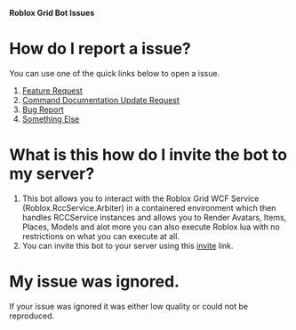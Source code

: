 <b>Roblox Grid Bot Issues</b>

# How do I report a issue?

You can use one of the quick links below to open a issue.
1. [Feature Request](https://github.com/bedev2/Grid-Bot-Issues/issues/new?assignees=3UR&labels=Feature+Request%2C+Suggestion&template=feature_request.md&title=%5BFEATURE%5D)
2. [Command Documentation Update Request](https://github.com/bedev2/Grid-Bot-Issues/issues/new?assignees=3UR&labels=Documentation&template=command-documentation-suggestion.md&title=%5BCOMMAND-DOCUMENTATION%5D)
3. [Bug Report](https://github.com/bedev2/Grid-Bot-Issues/issues/new?assignees=3UR&labels=Arbiter%2C+Bug%2C+RCCService%2C+TODO%2C+Vulnerability&template=bug_report.md&title=%5BBUG%5D)
4. [Something Else](https://github.com/bedev2/Grid-Bot-Issues/issues/new)

# What is this how do I invite the bot to my server?
1. This bot allows you to interact with the Roblox Grid WCF Service (Roblox.RccService.Arbiter) in a containered environment which then handles RCCService instances and allows you to Render Avatars, Items, Places, Models and alot more you can also execute Roblox lua with no restrictions on what you can execute at all.
2. You can invite this bot to your server using this [invite](https://discord.com/oauth2/authorize?client_id=900285873252335656&scope=bot&permissions=414531832896) link.

# My issue was ignored.
If your issue was ignored it was either low quality or could not be reproduced.
